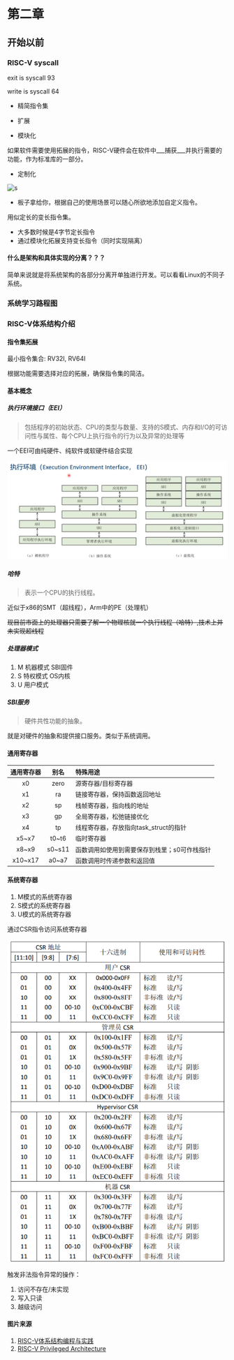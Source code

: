 # 第二章

## 开始以前

### RISC-V syscall

exit is syscall 93

write is syscall 64



* 精简指令集

* 扩展

* 模块化

如果软件需要使用拓展的指令，RISC-V硬件会在软件中___捕获___并执行需要的功能，作为标准库的一部分。

* 定制化





![s](../../notes/picture/image-20230306215923787.png)

* 板子拿给你，根据自己的使用场景可以随心所欲地添加自定义指令。



用似定长的变长指令集。

* 大多数时候是4字节定长指令
* 通过模块化拓展支持变长指令（同时实现隔离）



#### 什么是架构和具体实现的分离？？？

简单来说就是将系统架构的各部分分离开单独进行开发。可以看看Linux的不同子系统。



### 系统学习路程图



### RISC-V体系结构介绍

#### 指令集拓展

最小指令集合: RV32I, RV64I 

根据功能需要选择对应的拓展，确保指令集的简洁。

#### 基本概念

##### 执行环境接口（EEI）

> 包括程序的初始状态、CPU的类型与数量、支持的S模式、内存和I/O的可访问性与属性、每个CPU上执行指令的行为以及异常的处理等

一个EEI可由纯硬件、纯软件或软硬件结合实现

![image-20230321220029429](../picture/image-20230321220029429.png)

##### 哈特

> 表示一个CPU的执行线程。

近似于x86的SMT（超线程），Arm中的PE（处理机）

~~现目前市面上的处理器只需要了解一个物理核就一个执行线程（哈特）,技术上并未实现超线程~~

##### 处理器模式

1. M 机器模式 SBI固件
2. S 特权模式 OS内核
3. U 用户模式

##### SBI服务

> 硬件共性功能的抽象。

就是对硬件的抽象和提供接口服务。类似于系统调用。

#### 通用寄存器

| 通用寄存器 |  别名  | 特殊用途                                     |
| :--------: | :----: | :------------------------------------------- |
|     x0     |  zero  | 源寄存器/目标寄存器                          |
|     x1     |   ra   | 链接寄存器，保持函数返回地址                 |
|     x2     |   sp   | 栈帧寄存器，指向栈的地址                     |
|     x3     |   gp   | 全局寄存器，松弛链接优化                     |
|     x4     |   tp   | 线程寄存器，存放指向task_struct的指针        |
|   x5~x7    | t0~t6  | 临时寄存器                                   |
|   x8~x9    | s0~s11 | 函数调用如使用到需要保存到栈里；s0可作栈指针 |
|  x10~x17   | a0~a7  | 函数调用时传递参数和返回值                   |

#### 系统寄存器

1. M模式的系统寄存器
2. S模式的系统寄存器
3. U模式的系统寄存器

通过CSR指令访问系统寄存器

![image-20230322153900597](../picture/image-20230322153900597.png)

触发非法指令异常的操作：

1. 访问不存在/未实现
2. 写入只读
3. 越级访问

#### 图片来源

1.  [RISC-V体系结构编程与实践](https://www.bilibili.com/video/BV1fT411d71G/?spm_id_from=333.999.0.0)
2.  [RISC-V Privileged Architecture](https://ica123.com/archives/5717)

